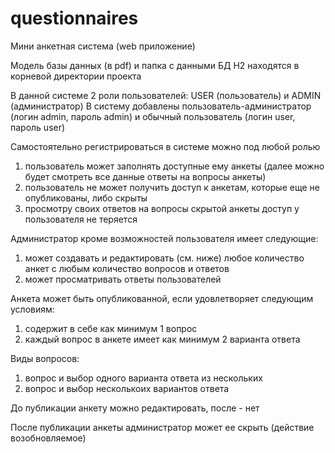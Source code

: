 # questionnaires

Мини анкетная система (web приложение)

Модель базы данных (в pdf) и папка с данными БД H2 находятся в корневой директории проекта

В данной системе 2 роли пользователей: USER (пользователь) и ADMIN (администратор)
В систему добавлены пользователь-администратор (логин admin, пароль admin) и обычный пользователь (логин user, пароль user)

Самостоятельно регистрироваться в системе можно под любой ролью

1) пользователь может заполнять доступные ему анкеты (далее можно будет смотреть все данные ответы на вопросы анкеты)
2) пользователь не может получить доступ к анкетам, которые еще не опубликованы, либо скрыты
3) просмотру своих ответов на вопросы скрытой анкеты доступ у пользователя не теряется

Администратор кроме возможностей пользователя имеет следующие:
1) может создавать и редактировать (см. ниже) любое количество анкет с любым количество вопросов и ответов
2) может просматривать ответы пользователей

Анкета может быть опубликованной, если удовлетворяет следующим условиям:
1) содержит в себе как минимум 1 вопрос
2) каждый вопрос в анкете имеет как минимум 2 варианта ответа

Виды вопросов:
1) вопрос и выбор одного варианта ответа из нескольких
2) вопрос и выбор несколькоих вариантов ответа

До публикации анкету можно редактировать, после - нет

После публикации анкеты администратор может ее скрыть (действие возобновляемое)





